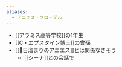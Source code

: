 ```yaml
---
aliases:
  - アニエス・クローデル
---
```



- [[アラミス高等学校]]の1年生
- [[C・エプスタイン博士]]の曾孫
- [[📘日溜まりのアニエス]]とは関係なさそう
	- [[シーナ]]との会話で